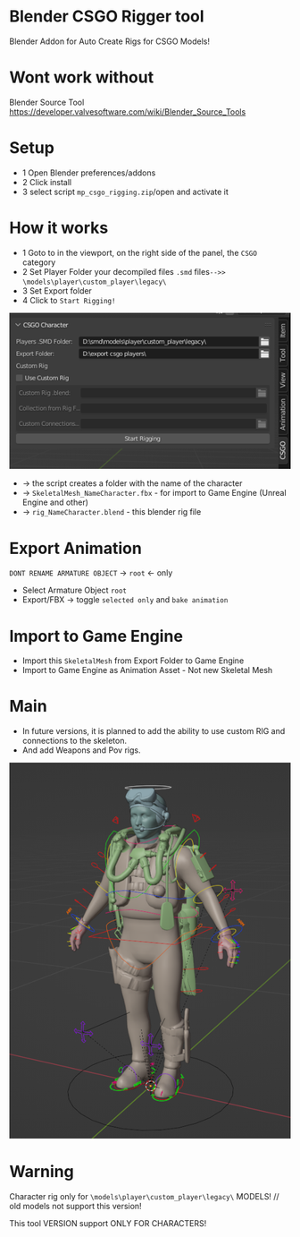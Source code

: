 # Blender CSGO Rigger tool
Blender Addon for Auto Create Rigs for CSGO Models!

# Wont work without
Blender Source Tool https://developer.valvesoftware.com/wiki/Blender_Source_Tools

# Setup
* 1 Open Blender preferences/addons
* 2 Click install 
* 3 select script `mp_csgo_rigging.zip`/open and activate it

# How it works
* 1 Goto to in the viewport, on the right side of the panel, the `CSGO` category
* 2 Set Player Folder your decompiled files `.smd` files`-->> \models\player\custom_player\legacy\`
* 3 Set Export folder
* 4 Click to `Start Rigging!`

![image](https://github.com/mpsterprod/Blender-CSGO-Rigger/blob/master/misc/panel_screenshot.png)

* -> the script creates a folder with the name of the character
* -> `SkeletalMesh_NameCharacter.fbx` - for import to Game Engine (Unreal Engine and other)
* -> `rig_NameCharacter.blend` - this blender rig file

# Export Animation
`DONT RENAME ARMATURE OBJECT` -> `root` <- only
* Select Armature Object `root`
* Export/FBX -> toggle `selected only` and `bake animation`

# Import to Game Engine
* Import this `SkeletalMesh` from Export Folder to Game Engine
* Import to Game Engine as Animation Asset - Not new Skeletal Mesh


# Main
* In future versions, it is planned to add the ability to use custom RIG and connections to the skeleton.
* And add Weapons and Pov rigs.

![image](https://github.com/mpsterprod/Blender-CSGO-Rigger/blob/master/misc/rig_character_screenshot.png)

# Warning
Character rig only for `\models\player\custom_player\legacy\` MODELS! // old models not support this version!

This tool VERSION support ONLY FOR CHARACTERS!
